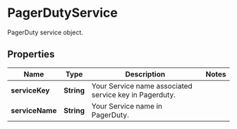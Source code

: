 

# PagerDutyService

PagerDuty service object.
## Properties

Name | Type | Description | Notes
------------ | ------------- | ------------- | -------------
**serviceKey** | **String** | Your Service name associated service key in Pagerduty. | 
**serviceName** | **String** | Your Service name in PagerDuty. | 



